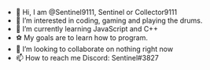 - 👋 Hi, I am @Sentinel9111, Sentinel or Collector9111
- 👀 I’m interested in coding, gaming and playing the drums.
- 🌱 I’m currently learning JavaScript and C++
- ⚽ My goals are to learn how to program.
- 💞️ I’m looking to collaborate on nothing right now
- 📫 How to reach me Discord: Sentinel#3827
<!---
Sentinel9111/Sentinel9111 is a ✨ special ✨ repository because its `README.md` (this file) appears on your GitHub profile.
You can click the Preview link to take a look at your changes.
--->
